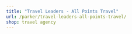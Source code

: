 ```yaml
---
title: "Travel Leaders - All Points Travel"
url: /parker/travel-leaders-all-points-travel/
shop: travel agency
---
```

